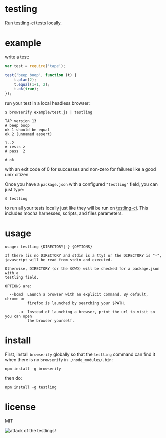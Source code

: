 # testling

Run [testling-ci](http://ci.testling.com) tests locally.

# example

write a test:

``` js
var test = require('tape');

test('beep boop', function (t) {
    t.plan(2);
    t.equal(1+1, 2);
    t.ok(true);
});
```

run your test in a local headless browser:

```
$ browserify example/test.js | testling

TAP version 13
# beep boop
ok 1 should be equal
ok 2 (unnamed assert)

1..2
# tests 2
# pass  2

# ok
```

with an exit code of 0 for successes and non-zero for failures like a good unix
citizen

Once you have a `package.json` with a configured `"testling"` field, you can just
type:

```
$ testling
```

to run all your tests locally just like they will be run on
[testling-ci](https://ci.testling.com). This includes mocha harnesses, scripts,
and files parameters.

# usage

```
usage: testling {DIRECTORY|-} {OPTIONS}

If there (is no DIRECTORY and stdin is a tty) or the DIRECTORY is "-",
javascript will be read from stdin and executed.

Otherwise, DIRECTORY (or the $CWD) will be checked for a package.json with a
testling field.

OPTIONS are:

  --bcmd  Launch a browser with an explicit command. By default, chrome or
          firefox is launched by searching your $PATH.

      -u  Instead of launching a browser, print the url to visit so you can open
          the browser yourself.

```

# install

First, install `browserify` globally so that the `testling` command can find it
when there is no `browserify` in `./node_modules/.bin`:

```
npm install -g browserify
```

then do:

```
npm install -g testling
```

# license

MIT

![attack of the testlings!](http://substack.net/images/browsers/war_of_the_browsers.png)

